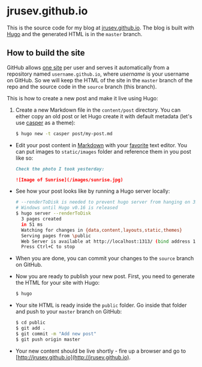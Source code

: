 jrusev.github.io
================

This is the source code for my blog at [jrusev.github.io](http://jrusev.github.io/).
The blog is built with [Hugo](http://gohugo.io/) and the generated HTML is in
the `master` branch.

## How to build the site

GitHub allows [one site](https://pages.github.com/) per user and serves it
automatically from a repository named `username.github.io`, where *username* is
your username on GitHub. So we will keep the HTML of the site in the `master`
branch of the repo and the source code in the `source` branch (this branch).

This is how to create a new post and make it live using Hugo:

  1. Create a new Markdown file in the `content/post` directory. You can either
     copy an old post or let Hugo create it with default metadata (let's use
     [casper](http://themes.gohugo.io/casper/) as a theme):

     ```bash
     $ hugo new -t casper post/my-post.md
     ```

  * Edit your post content in
    [Markdown](https://guides.github.com/features/mastering-markdown/) with your
    [favorite](https://atom.io/) text editor. You can put images to
    `static/images` folder and reference them in you post like so:

    ```markdown
    Check the photo I took yesterday:

    ![Image of Sunrise](/images/sunrise.jpg)
    ```

  * See how your post looks like by running a Hugo server locally:

    ```bash
    # --renderToDisk is needed to prevent hugo server from hanging on 32-bit
    # Windows until Hugo v0.16 is released
    $ hugo server --renderToDisk
      3 pages created
      in 51 ms
      Watching for changes in {data,content,layouts,static,themes}
      Serving pages from \public
      Web Server is available at http://localhost:1313/ (bind address 127.0.0.1)
      Press Ctrl+C to stop
    ```

  * When you are done, you can commit your changes to the `source` branch on
    GitHub.

  * Now you are ready to publish your new post. First, you need to generate the
    HTML for your site with Hugo:

      ```bash
      $ hugo
      ```

  * Your site HTML is ready inside the `public` folder. Go inside that folder
    and push to your `master` branch on GitHub:

    ```bash
    $ cd public
    $ git add .
    $ git commit -m "Add new post"
    $ git push origin master
    ```

  * Your new content should be live shortly - fire up a browser and go to
  [http://jrusev.github.io](http://jrusev.github.io).
